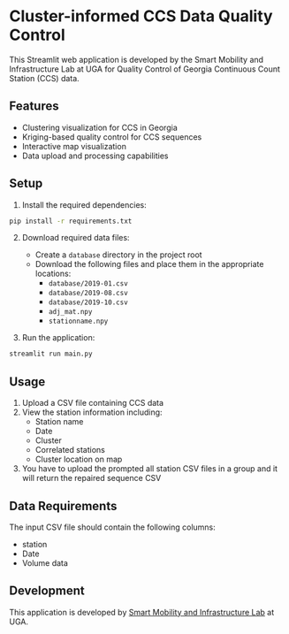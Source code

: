 # Cluster-informed CCS Data Quality Control

This Streamlit web application is developed by the Smart Mobility and Infrastructure Lab at UGA for Quality Control of Georgia Continuous Count Station (CCS) data.

## Features

- Clustering visualization for CCS in Georgia
- Kriging-based quality control for CCS sequences
- Interactive map visualization
- Data upload and processing capabilities

## Setup

1. Install the required dependencies:
```bash
pip install -r requirements.txt
```

2. Download required data files:
   - Create a `database` directory in the project root
   - Download the following files and place them in the appropriate locations:
     - `database/2019-01.csv`
     - `database/2019-08.csv`
     - `database/2019-10.csv`
     - `adj_mat.npy`
     - `stationname.npy`
   
   

3. Run the application:
```bash
streamlit run main.py
```

## Usage

1. Upload a CSV file containing CCS data
2. View the station information including:
   - Station name
   - Date
   - Cluster
   - Correlated stations
   - Cluster location on map
3. You have to upload the prompted all station CSV files in a group and it will return the repaired sequence CSV

## Data Requirements

The input CSV file should contain the following columns:
- station
- Date
- Volume data

## Development

This application is developed by [Smart Mobility and Infrastructure Lab](http://smil.engr.uga.edu/) at UGA. 